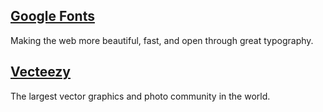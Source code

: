 ## [Google Fonts](https://fonts.google.com)
Making the web more beautiful, fast, and open through great typography.

## [Vecteezy](https://www.vecteezy.com)
The largest vector graphics and photo community in the world.
